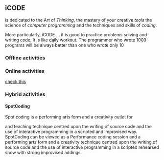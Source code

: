 
<section class="color"><div class="container">
<h2>iCODE</h2>
is dedicated to the Art of <em>Thinking</em>, the mastery of your creative <em>tools</em>
the science of <em>computer programming</em> and the techniques and skills of <em>coding</em>.

More particularly, iCODE ... it is good to practice problems solving and writing code. It is like daily workout. The programmer who wrote 1000 programs will be always better than one who wrote only 10
<h3>Offline activities</h3>

<h3>Online activities</h3>

[check this](http://macgyverdev.blogspot.ca/2014/04/become-better-programmer-with.html)

<h3>Hybrid activities</h3>

<h4>SpotCoding</h4>
<p>
Spot coding is a performing arts form and a creativity outlet for

and teaching technique centred upon the writing of source code and the use of interactive programming in a scripted
and improvised way. SpotCoding can be viewed as a Performance coding session and a performing arts form and a creativity technique centred upon the writing of source code and the
use of interactive programming in a scripted rehearsed show with strong  improvised addings.

</p>
</div></section>
<section>
<div class="container">


